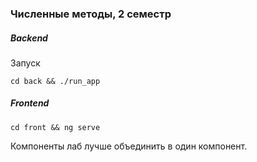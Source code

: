 ### Численные методы, 2 семестр

##### Backend
Запуск
```
cd back && ./run_app
```

##### Frontend
```
cd front && ng serve
```

Компоненты лаб лучше объединить в один компонент.